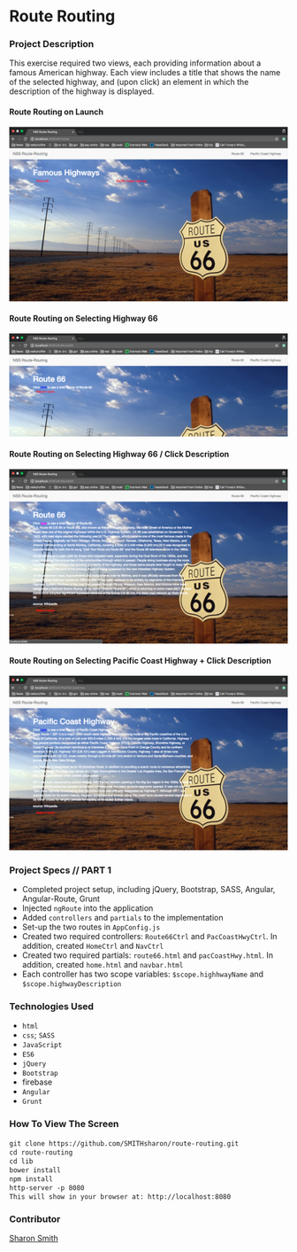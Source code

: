 # Route Routing

### Project Description 
This exercise required two views, each providing information about a famous American highway. Each view includes a title that shows the name of the selected highway, and (upon click) an element in which the description of the highway is displayed.

#### Route Routing on Launch 
![Route Routing on Launch](https://raw.githubusercontent.com/SMITHsharon/route-routing/routes/screens/Route-Routing%20on%20Launch.png)

#### Route Routing on Selecting Highway 66
![Route Routing | Highway 66](https://raw.githubusercontent.com/SMITHsharon/route-routing/routes/screens/Route-Routing%20on%20Click%20Route%2066.png)

#### Route Routing on Selecting Highway 66 / Click Description
![Route Routing | Highway 66 w Desc](https://raw.githubusercontent.com/SMITHsharon/route-routing/routes/screens/Route-Routing%20on%20Click%20Route%2066%20Description%20Link.png)

#### Route Routing on Selecting Pacific Coast Highway + Click Description
![Route Routing | ...](https://raw.githubusercontent.com/SMITHsharon/route-routing/routes/screens/Route-Routing%20on%20Click%20Pacific%20Coast%20Hwy%20%2B%20Desc.png)


### Project Specs // PART 1
- Completed project setup, including jQuery, Bootstrap, SASS, Angular, Angular-Route, Grunt
- Injected `ngRoute` into the application
- Added `controllers` and `partials` to the implementation
- Set-up the two routes in `AppConfig.js`
- Created two required controllers: `Route66Ctrl` and `PacCoastHwyCtrl`. In addition, created `HomeCtrl` and `NavCtrl`
- Created two required partials: `route66.html` and `pacCoastHwy.html`. In addition, created `home.html` and `navbar.html`
- Each controller has two scope variables: `$scope.highhwayName` and `$scope.highwayDescription`


### Technologies Used
- `html`
- `css`; `SASS`
- `JavaScript`
- `ES6`
- `jQuery`
- `Bootstrap`
- firebase
- `Angular`
- `Grunt`


### How To View The Screen 
```
git clone https://github.com/SMITHsharon/route-routing.git
cd route-routing
cd lib
bower install
npm install
http-server -p 8080
This will show in your browser at: http://localhost:8080
```


### Contributor
[Sharon Smith](https://github.com/SMITHsharon)
